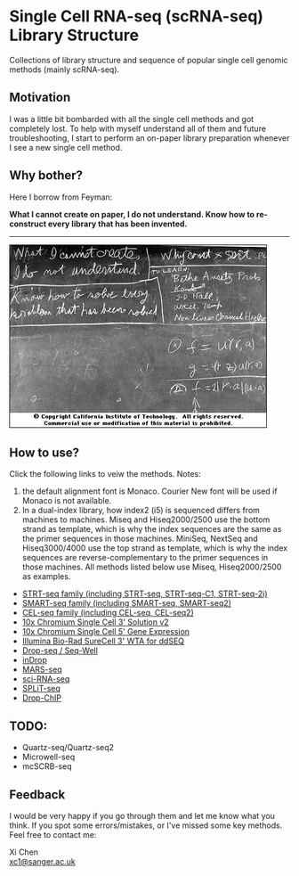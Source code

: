 # Single Cell RNA-seq (scRNA-seq) Library Structure
Collections of library structure and sequence of popular single cell genomic methods (mainly scRNA-seq).

## Motivation

I was a little bit bombarded with all the single cell methods and got completely lost. To help with myself understand all of them and future troubleshooting, I start to perform an on-paper library preparation whenever I see a new single cell method.

## Why bother?

Here I borrow from Feyman:

**What I cannot create on paper, I do not understand. Know how to re-construct every library that has been invented.**

----

![](data/feyman.jpeg)

## How to use?

Click the following links to veiw the methods. Notes:

1. the default alignment font is Monaco. Courier New font will be used if Monaco is not available.
2. In a dual-index library, how index2 (i5) is sequenced differs from machines to machines. Miseq and Hiseq2000/2500 use the bottom strand as template, which is why the index sequences are the same as the primer sequences in those machines. MiniSeq, NextSeq and Hiseq3000/4000 use the top strand as template, which is why the index sequences are reverse-complementary to the primer sequences in those machines. All methods listed below use Miseq, Hiseq2000/2500 as examples.

- [STRT-seq family (including STRT-seq, STRT-seq-C1, STRT-seq-2i)](https://teichlab.github.io/scg_lib_structs/STRT-seq_family.html)
- [SMART-seq family (including SMART-seq, SMART-seq2)](https://teichlab.github.io/scg_lib_structs/SMART-seq_family.html)
- [CEL-seq family (including CEL-seq, CEL-seq2)](https://teichlab.github.io/scg_lib_structs/CEL-seq_family.html)
- [10x Chromium Single Cell 3' Solution v2](https://teichlab.github.io/scg_lib_structs/10xChromium3.html)
- [10x Chromium Single Cell 5' Gene Expression](https://teichlab.github.io/scg_lib_structs/10xChromium5.html)
- [Illumina Bio-Rad SureCell 3' WTA for ddSEQ](https://teichlab.github.io/scg_lib_structs/SureCell.html)
- [Drop-seq / Seq-Well](https://teichlab.github.io/scg_lib_structs/Drop-seq.html)
- [inDrop](https://teichlab.github.io/scg_lib_structs/inDrop.html)
- [MARS-seq](https://teichlab.github.io/scg_lib_structs/MARS-seq.html)
- [sci-RNA-seq](https://teichlab.github.io/scg_lib_structs/sci-RNA-seq.html)
- [SPLiT-seq](https://teichlab.github.io/scg_lib_structs/SPLiT-seq.html)
- [Drop-ChIP](https://teichlab.github.io/scg_lib_structs/Drop-ChIP.html)

## TODO:

- Quartz-seq/Quartz-seq2
- Microwell-seq
- mcSCRB-seq

## Feedback

I would be very happy if you go through them and let me know what you think. If you spot some errors/mistakes, or I've missed some key methods. Feel free to contact me:

Xi Chen  
xc1@sanger.ac.uk
